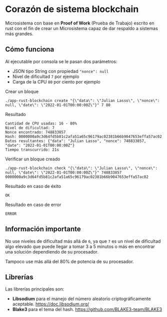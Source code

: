 # Corazón de sistema blockchain

Microsistema con base en **Proof of Work** (Prueba de Trabajo) escrito en rust con el fin de crear un Microsistema capaz de dar respaldo a sistemas más grandes.

## Cómo funciona

Al ejecutable por consola se le pasan dos parámetros:

- JSON tipo String con propiedad ```"nonce": null```
- Nivel de dificultad ```7``` por ejemplo
- Carga de la CPU ```80``` por ciento por ejemplo

Crear un bloque

```shell
./app-rust-blockchain create "{\"data\": \"Julian Lasso\", \"nonce\": null, \"date\": \"2022-01-01T00:00:00Z\"}" 7 80
```

Resultado

```shell
Cantidad de CPU usadas: 16 - 80%
Nivel de dificultad: 7
Nonce encontrado: 748833857
Hash: 0000000a9c3d64fd5b81c2afa51a65c96179ac02381b66b9047653effa57ac02
Datos resultantes: {"data": "Julian Lasso", "nonce": 748833857, "date": "2022-01-01T00:00:00Z"}
Tiempo transcurrido: 21s
```

Verificar un bloque creado

```shell
./app-rust-blockchain check "{\"data\": \"Julian Lasso\", \"nonce\": null, \"date\": \"2022-01-01T00:00:00Z\"}" 748833857 0000000a9c3d64fd5b81c2afa51a65c96179ac02381b66b9047653effa57ac02
```

Resultado en caso de éxito

```shell
OK
```

Resultado en caso de error

```shell
ERROR
```

## Información importante

No use niveles de dificultad más allá de ```6```, ya que ```7``` es un nivel de dificultad algo elevado que puede llegar a tomar 3 a 5 minutos o más en encontrar una solución dependiendo de su procesador.

Tampoco use más allá del 80% de potencia de su procesador.

## Librerías

Las librerías principales son:

- **Libsodium** para el manejo del número aleatorio criptográficamente aceptable. <https://doc.libsodium.org/>
- **Blake3** para el tema del hash. <https://github.com/BLAKE3-team/BLAKE3>
